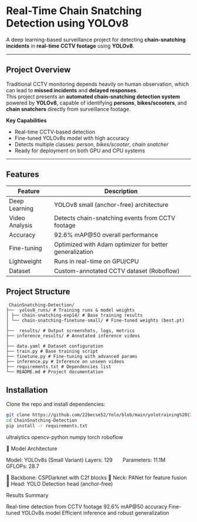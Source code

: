 # Real-Time **Chain Snatching Detection** using **YOLOv8**

 A deep learning-based surveillance project for detecting **chain-snatching incidents** in **real-time CCTV footage** using **YOLOv8**.

---

## **Project Overview**

Traditional CCTV monitoring depends heavily on human observation, which can lead to **missed incidents** and **delayed responses**.  
This project presents an **automated chain-snatching detection system** powered by **YOLOv8**, capable of identifying **persons**, **bikes/scooters**, and **chain snatchers** directly from surveillance footage.

**Key Capabilities**
- Real-time CCTV-based detection
- Fine-tuned YOLOv8s model with high accuracy
- Detects multiple classes: *person*, *bikes/scooter*, *chain snatcher*
- Ready for deployment on both GPU and CPU systems

---

## **Features**

| Feature | Description |
|----------|-------------|
| Deep Learning | YOLOv8 small (anchor-free) architecture |
| Video Analysis | Detects chain-snatching events from CCTV footage |
| Accuracy | 92.6% mAP@50 overall performance |
| Fine-tuning | Optimized with Adam optimizer for better generalization |
| Lightweight | Runs in real-time on GPU/CPU |
| Dataset | Custom-annotated CCTV dataset (Roboflow) |



##  **Project Structure**
```
 ChainSnatching-Detection/
├──  yolov8_runs/ # Training runs & model weights
│ ├── chain-snatching-exp14/ # Base training results
│ └── chain-snatching-finetune-small/ # Fine-tuned weights (best.pt)
│
├──  results/ # Output screenshots, logs, metrics
├── inference_results/ # Annotated inference videos
│
├── data.yaml # Dataset configuration
├── train.py # Base training script
├── finetune.py # Fine-tuning with advanced params
├── inference.py # Inference on unseen videos
├── requirements.txt # Dependencies list
└── README.md # Project documentation

```

##  **Installation**

Clone the repo and install dependencies:

```bash
git clone https://github.com/22becse52/Yolo/blob/main/yolotraining%20(3).ipynb
cd ChainSnatching-Detection
pip install -r requirements.txt
```

ultralytics
opencv-python
numpy
torch
roboflow


🧠 Model Architecture

Model: YOLOv8s (Small Variant)
Layers: 129  Parameters: 11.1M  GFLOPs: 28.7

🔹 Backbone: CSPDarknet with C2f blocks
🔹 Neck: PANet for feature fusion
🔹 Head: YOLO Detection head (anchor-free)




Results Summary

Real-time detection from CCTV footage
92.6% mAP@50 accuracy
Fine-tuned YOLOv8s model
Efficient inference and robust generalization
